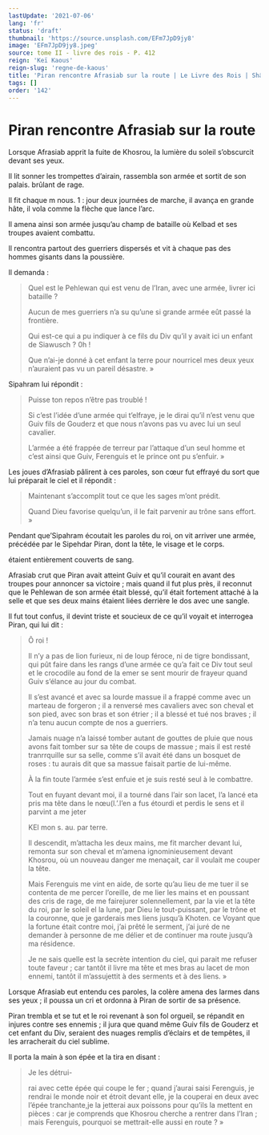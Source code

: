 ```yaml
---
lastUpdate: '2021-07-06'
lang: 'fr'
status: 'draft'
thumbnail: 'https://source.unsplash.com/EFm7JpD9jy8'
image: 'EFm7JpD9jy8.jpeg'
source: tome II - livre des rois - P. 412
reign: 'Keï Kaous'
reign-slug: 'regne-de-kaous'
title: 'Piran rencontre Afrasiab sur la route | Le Livre des Rois | Shâhnâmeh'
tags: []
order: '142'
---
```


<!-- LTeX: language=fr -->

# Piran rencontre Afrasiab sur la route

Lorsque Afrasiab apprit la fuite de Khosrou, la lumière du soleil s’obscurcit devant ses yeux.

Il lit sonner les trompettes d’airain, rassembla son armée et sortit de son palais. brûlant de rage.

Il fit chaque m nous. 1 : jour deux journées de marche, il avança en grande hâte, il vola comme la flèche que lance l’arc.

Il amena ainsi son armée jusqu’au champ de bataille où Kelbad et ses troupes avaient combattu.

Il rencontra partout des guerriers dispersés et vit à chaque pas des hommes gisants dans la poussière.

Il demanda :

> Quel est le Pehlewan qui est venu de l’Iran, avec une armée, livrer ici bataille ?
>
> Aucun de mes guerriers n’a su qu’une si grande armée eût passé la frontière.
>
> Qui est-ce qui a pu indiquer à ce fils du Div qu’il y avait ici un enfant de Siawusch ? 0h !
>
> Que n’ai-je donné à cet enfant la terre pour nourricel mes deux yeux n’auraient pas vu un pareil désastre. »

Sipahram lui répondit :

> Puisse ton repos n’être pas troublé !
>
> Si c’est l’idée d’une armée qui t’elfraye, je le dirai qu’il n’est venu que Guiv fils de Gouderz et que nous n’avons pas vu avec lui un seul cavalier.
>
> L’armée a été frappée de terreur par l’attaque d’un seul homme et c’est ainsi que Guiv, Ferenguis et le prince ont pu s’enfuir. »

Les joues d’Afrasiab pâlirent à ces paroles, son cœur fut effrayé du sort que lui préparait le ciel et il répondit :

> Maintenant s’accomplit tout ce que les sages m’ont prédit.
>
> Quand Dieu favorise quelqu’un, il le fait parvenir au trône sans effort. »

Pendant que’Sipahram écoutait les paroles du roi, on vit arriver une armée, précédée par le Sipehdar Piran, dont la tête, le visage et le corps.

étaient entièrement couverts de sang.

Afrasiab crut que Piran avait atteint Guiv et qu’il courait en avant des troupes pour annoncer sa victoire ; mais quand il fut plus près, il reconnut que le Pehlewan de son armée était blessé, qu’il était fortement attaché à la selle et que ses deux mains étaient liées derrière le dos avec une sangle.

Il fut tout confus, il devint triste et soucieux de ce qu’il voyait et interrogea Piran, qui lui dit :

> Ô roi !
>
> Il n’y a pas de lion furieux, ni de loup féroce, ni de tigre bondissant, qui pût faire dans les rangs d’une armée ce qu’a fait ce Div tout seul et le crocodile au fond de la emer se sent mourir de frayeur quand Guiv s’élance au jour du combat.
>
> Il s’est avancé et avec sa lourde massue il a frappé comme avec un marteau de forgeron ; il a renversé mes cavaliers avec son cheval et son pied, avec son bras et son étrier ; il a blessé et tué nos braves ; il n’a tenu aucun compte de nos a guerriers.
>
> Jamais nuage n’a laissé tomber autant de gouttes de pluie que nous avons fait tomber sur sa tête de coups de massue ; mais il est resté tranrrquille sur sa selle, comme s’il avait été dans un bosquet de roses : tu aurais dit que sa massue faisait partie de lui-même.
>
> À la fin toute l’armée s’est enfuie et je suis resté seul à le combattre.
>
> Tout en fuyant devant moi, il a tourné dans l’air son lacet, l’a lancé eta pris ma tête dans le nœu(l.’.l’en a fus étourdi et perdis le sens et il parvint a me jeter
>
> KEl mon s. au. par terre.
>
> Il descendit, m’attacha les deux mains, me fit marcher devant lui, remonta sur son cheval et m’amena ignominieusement devant Khosrou, où
un nouveau danger me menaçait, car il voulait me couper la tête.
>
> Mais Ferenguis me vint en aide, de sorte qu’au lieu de me tuer il se contenta de me percer l’oreille, de me lier les mains et en poussant des cris de rage, de me fairejurer solennellement, par la vie et la tête du roi, par le soleil el la lune, par Dieu le tout-puissant, par le trône et la couronne, que je garderais mes liens jusqu’à Khoten. ce Voyant que la fortune était contre moi, j’ai prêté le serment, j’ai juré de ne demander à personne de me délier et de continuer ma route jusqu’à ma résidence.
>
> Je ne sais quelle est la secrète intention du ciel, qui parait me refuser toute faveur ; car tantôt il livre ma tête et mes bras au lacet de mon ennemi, tantôt il m’assujettit à des serments et à des liens. »

Lorsque Afrasiab eut entendu ces paroles, la colère amena des larmes dans ses yeux ; il poussa un cri et ordonna à Piran de sortir de sa présence.

Piran trembla et se tut et le roi revenant à son fol orgueil, se répandit en injures contre ses ennemis ; il jura que quand même Guiv fils de Gouderz et cet enfant du Div, seraient des nuages remplis d’éclairs et de tempêtes, il les arracherait du ciel sublime.

Il porta la main à son épée et la tira en disant :

> Je les détrui-
>
> rai avec cette épée qui coupe le fer ; quand j’aurai saisi Ferenguis, je rendrai le monde noir et étroit devant elle, je la couperai en deux avec l’épée tranchante,je la jetterai aux poissons pour qu’ils la mettent en pièces : car je comprends que Khosrou cherche a rentrer dans l’Iran ; mais Ferenguis, pourquoi se mettrait-elle aussi en route ? »
